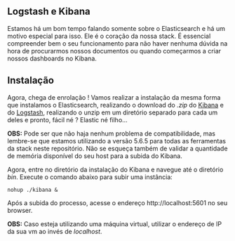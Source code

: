 ## Logstash e Kibana

Estamos há um bom tempo falando somente sobre o Elasticsearch e há um motivo especial para isso. Ele é o coração da nossa stack. É essencial compreender bem o seu funcionamento para não haver nenhuma dúvida na hora de procurarmos nossos documentos ou quando começarmos a criar nossos dashboards no Kibana.

## Instalação

Agora, chega de enrolação ! Vamos realizar a instalação da mesma forma que instalamos o Elasticsearch, realizando o download do _.zip_ do [Kibana](https://www.elastic.co/downloads/kibana) e do [Logstash](https://www.elastic.co/downloads/logstash), realizando o unzip em um diretório separado para cada um deles e pronto, fácil né ? Elastic né filho...

__OBS:__ Pode ser que não haja nenhum problema de compatibilidade, mas lembre-se que estamos utilizando a versão 5.6.5 para todas as ferramentas da stack neste repositório. Não se esqueça também de validar a quantidade de memória disponível do seu host para a subida do Kibana.

Agora, entre no diretório da instalação do Kibana e navegue até o diretório _bin_. Execute o comando abaixo para subir uma instância:

```
nohup ./kibana &
```

Após a subida do processo, acesse o endereço http://localhost:5601 no seu browser.

__OBS:__ Caso esteja utilizando uma máquina virtual, utilizar o endereço de IP da sua vm ao invés de _localhost_.
